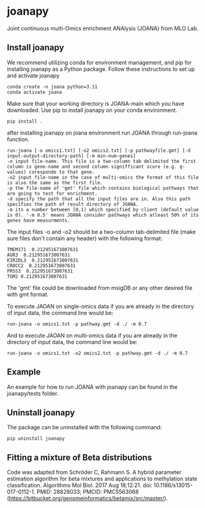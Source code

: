 # joanapy

Joint continuous multi-Omics enrichment ANAlysis (JOANA) from MLO Lab.

## Install joanapy
We recommend utilizing conda for environment management, and pip for installing joanapy as a Python package. Follow these instructions to set up and activate joanapy

```
conda create -n joana python=3.11
conda activate joana
```
Make sure that your working directory is JOANA-main which you have downloaded. 
Use pip to install joanapy on your conda environment.

```
pip install .
```

after installing joanapy on joana environment run JOANA through run-joana function.

```
run-joana [-o omics1.txt] [-o2 omics2.txt] [-p pathwayfile.gmt] [-d input-output-directory-path] [-m min-num-genes]
-o input file-name. This file is a two-column tab delimited the first column is gene-name and second column signifficant score (e.g. q-values) coresponde to that gene.
-o2 input file-name in the case of multi-omics the format of this file is also the same as the first file.
-p the file-name of 'gmt' file which contains biological pathways that are going to test for enrichment.
-d specify the path that all the input files are in. Also this path specifies the path of result directory of JOANA.
-m its a number between [0,1) which specified by client (default value is 0). '-m 0.5' means JOANA consider pathways which atleast 50% of its genes have measurments.   

```

The input files -o and -o2 should be a two-column tab-delimited file (make sure files don't contain any header) with the following format:

```
TMEM171  0.212951673007631
AGR3  0.212951673007631
KIR2DL3  0.212951673007631
CROCC2  0.212951673007631
PRSS3  0.212951673007631
TGM2 0.212951673007631   
```

The 'gmt' file could be downloaded from msigDB or any other desired file with gmt format.

To execute JAOAN on single-omics data if you are already in the directory of input data, the command line would be:

```
run-joana -o omics1.txt -p pathway.gmt -d ./ -m 0.7

```
And to execute JAOAN on multi-omics data if you are already in the directory of input data, the command line would be:

```
run-joana -o omics1.txt -o2 omics2.txt -p pathway.gmt -d ./ -m 0.7

```

## Example
An example for how to run JOANA with joanapy can be found in the joanapy/tests folder.

## Uninstall joanapy
The package can be uninstalled with the following command:

```
pip uninstall joanapy
```


## Fitting a mixture of Beta distributions
Code was adapted from Schröder C, Rahmann S. A hybrid parameter estimation algorithm for beta mixtures and applications to methylation state classification. Algorithms Mol Biol. 2017 Aug 18;12:21. doi: 10.1186/s13015-017-0112-1. PMID: 28828033; PMCID: PMC5563068 (https://bitbucket.org/genomeinformatics/betamix/src/master/).
